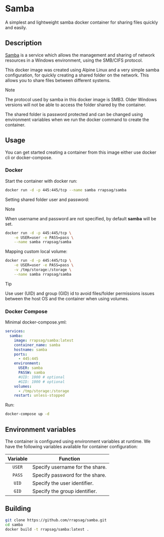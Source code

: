 # Samba

A simplest and lightweight samba docker container for sharing files quickly and easily.

## Description

[Samba](https://www.samba.org/) is a service which allows the management and sharing of network resources in a Windows environment, using the SMB/CIFS protocol.

This docker image was created using Alpine Linux and a very simple samba configuration, for quickly creating a shared folder on the network. This allows you to share files between different systems.

>[!NOTE]
>The protocol used by samba in this docker image is SMB3. Older Windows versions will not be able to access the folder shared by the container.

The shared folder is password protected and can be changed using environment variables when we run the docker command to create the container.

## Usage

You can get started creating a container from this image either use docker cli or docker-compose.

### Docker

Start the container with docker run:

```zsh
docker run -d -p 445:445/tcp --name samba rrapsag/samba
```

Setting shared folder user and password:

>[!NOTE]
>When username and password are not specified, by default **samba** will be set.

```zsh
docker run -d -p 445:445/tcp \
    -e USER=user -e PASS=pass \
    --name samba rrapsag/samba
```

Mapping custom local volume:

```zsh
docker run -d -p 445:445/tcp \
    -e USER=user -e PASS=pass \
    -v /tmp/storage:/storage \
    --name samba rrapsag/samba
```

>[!TIP]
>Use user (UID) and group (GID) id to avoid files/folder permissions issues between the host OS and the container when using volumes.

### Docker Compose

Minimal docker-compose.yml:

```yaml
services:
  samba:
    image: rrapsag/samba:latest
    container_name: samba
    hostname: samba
    ports:
      - 445:445
    environment:
      USER: samba
      PASSW: samba
      #UID: 1000 # optional
      #GID: 1000 # optional
    volumes:
      - /tmp/storage:/storage
    restart: unless-stopped
```
Run:

```zsh
docker-compose up -d
```

## Environment variables

The container is configured using environment variables at runtime. We have the following variables available for container configuration:

| Variable | Function |
| :----: | --- |
| `USER` | Specify username for the share. |
| `PASS` | Specify password for the share. |
| `UID` | Specify the user identifier. |
| `GID` | Specify the group identifier. |

## Building

```zsh
git clone https://github.com/rrapsag/samba.git
cd samba
docker build -t rrapsag/samba:latest .
```
